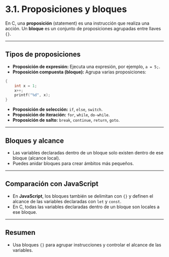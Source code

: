 # 3.1. Proposiciones y bloques

En C, una **proposición** (statement) es una instrucción que realiza una acción. Un **bloque** es un conjunto de proposiciones agrupadas entre llaves `{}`.

---

## Tipos de proposiciones

- **Proposición de expresión:** Ejecuta una expresión, por ejemplo, `a = 5;`.
- **Proposición compuesta (bloque):** Agrupa varias proposiciones:

```c
{
    int x = 1;
    x++;
    printf("%d", x);
}
```

- **Proposición de selección:** `if`, `else`, `switch`.
- **Proposición de iteración:** `for`, `while`, `do-while`.
- **Proposición de salto:** `break`, `continue`, `return`, `goto`.

---

## Bloques y alcance

- Las variables declaradas dentro de un bloque solo existen dentro de ese bloque (alcance local).
- Puedes anidar bloques para crear ámbitos más pequeños.

---

## Comparación con JavaScript

- En **JavaScript**, los bloques también se delimitan con `{}` y definen el alcance de las variables declaradas con `let` y `const`.
- En C, todas las variables declaradas dentro de un bloque son locales a ese bloque.

---

## Resumen

- Usa bloques `{}` para agrupar instrucciones y controlar el alcance de las variables.
